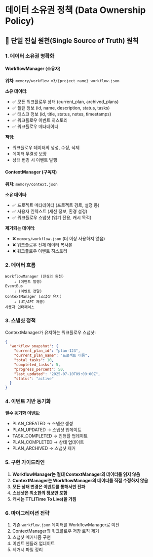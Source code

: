 # 데이터 소유권 정책 (Data Ownership Policy)

## 🎯 단일 진실 원천(Single Source of Truth) 원칙

### 1. 데이터 소유권 명확화

#### WorkflowManager (소유자)
**위치**: `memory/workflow_v3/{project_name}_workflow.json`

**소유 데이터**:
- ✅ 모든 워크플로우 상태 (current_plan, archived_plans)
- ✅ 플랜 정보 (id, name, description, status, tasks)
- ✅ 태스크 정보 (id, title, status, notes, timestamps)
- ✅ 워크플로우 이벤트 히스토리
- ✅ 워크플로우 메타데이터

**책임**:
- 워크플로우 데이터의 생성, 수정, 삭제
- 데이터 무결성 보장
- 상태 변경 시 이벤트 발행

#### ContextManager (구독자)
**위치**: `memory/context.json`

**소유 데이터**:
- ✅ 프로젝트 메타데이터 (프로젝트 경로, 설정 등)
- ✅ 사용자 컨텍스트 (세션 정보, 환경 설정)
- ✅ 워크플로우 스냅샷 (읽기 전용, 캐시 목적)

**제거되는 데이터**:
- ❌ `memory/workflow.json` (더 이상 사용하지 않음)
- ❌ 워크플로우 전체 데이터 복사본
- ❌ 워크플로우 이벤트 히스토리

### 2. 데이터 흐름

```
WorkflowManager (진실의 원천)
    ↓ (이벤트 발행)
EventBus
    ↓ (이벤트 전달)
ContextManager (스냅샷 유지)
    ↓ (UI/API 제공)
사용자 인터페이스
```

### 3. 스냅샷 정책

ContextManager가 유지하는 워크플로우 스냅샷:
```json
{
  "workflow_snapshot": {
    "current_plan_id": "plan-123",
    "current_plan_name": "프로젝트 이름",
    "total_tasks": 10,
    "completed_tasks": 5,
    "progress_percent": 50,
    "last_updated": "2025-07-10T09:00:00Z",
    "status": "active"
  }
}
```

### 4. 이벤트 기반 동기화

**필수 동기화 이벤트**:
- PLAN_CREATED → 스냅샷 생성
- PLAN_UPDATED → 스냅샷 업데이트
- TASK_COMPLETED → 진행률 업데이트
- PLAN_COMPLETED → 상태 업데이트
- PLAN_ARCHIVED → 스냅샷 제거

### 5. 구현 가이드라인

1. **WorkflowManager는 절대 ContextManager의 데이터를 읽지 않음**
2. **ContextManager는 WorkflowManager의 데이터를 직접 수정하지 않음**
3. **모든 상태 변경은 이벤트를 통해서만 전파**
4. **스냅샷은 최소한의 정보만 포함**
5. **캐시는 TTL(Time To Live)을 가짐**

### 6. 마이그레이션 전략

1. 기존 `workflow.json` 데이터를 WorkflowManager로 이전
2. ContextManager의 워크플로우 저장 로직 제거
3. 스냅샷 메커니즘 구현
4. 이벤트 핸들러 업데이트
5. 레거시 파일 정리
